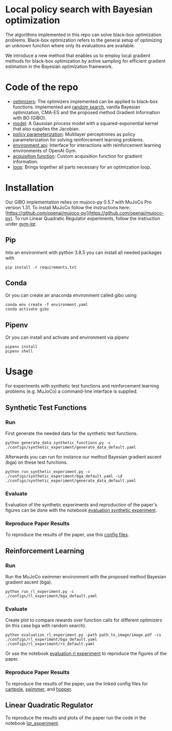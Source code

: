# Local policy search with Bayesian optimization
The algorithms implemented in this repo can solve black-box optimization problems. 
Black-box optimization refers to the general setup of optimizing an unknown function where only its evaluations are available. 

We introduce a new method that enables us to employ local gradient methods for black-box optimization by active sampling for efficient gradient estimation in the Bayesian optimization framework.

# Code of the repo
- [optimizers](./src/optimizers.py): The optimizers implemented can be applied to black-box functions. Implemented are [random search](https://arxiv.org/abs/1803.07055), vanilla Bayesian optimization, CMA-ES and the proposed method Gradient Information with BO (GIBO).
- [model](./src/model.py): A Gaussian process model with a squared-exponential kernel that also supplies the Jacobian.
- [policy parameterization](./src/policy_parameterizations.py): Multilayer perceptrones as policy parameterization for solving reinforcement learning problems.
- [environment api](./src/environment_api.py): Interface for interactions with reinforcement learning environments of OpenAI Gym.
- [acquisition function](./src/acquisition_function.py): Custom acquisition function for gradient information.
- [loop](./src/loop.py): Brings together all parts necessary for an optimization loop.


# Installation
Our GIBO implementation relies on mujoco-py 0.5.7 with MuJoCo Pro version 1.31.
To install MuJoCo follow the instructions here: [https://github.com/openai/mujoco-py](https://github.com/openai/mujoco-py).
To run Linear Quadratic Regulator experiments, follow the instruction under [gym-lqr](./gym-lqr/).

## Pip
Into an environment with python 3.8.5 you can install all needed packages with
```
pip install -r requirements.txt
```

## Conda
Or you can create an anaconda environment called gibo using
```
conda env create -f environment.yaml
conda activate gibo
```

## Pipenv
Or you can install and activate and environment via pipenv
```
pipenv install
pipenv shell
```

# Usage 
For experiments with synthetic test functions and reinforcement learning problems (e.g. MuJoCo) a command-line interface is supplied.

## Synthetic Test Functions
### Run
First generate the needed data for the synthetic test functions.

```
python generate_data_synthetic_functions.py -c ./configs/synthetic_experiment/generate_data_default.yaml
```

Afterwards you can run for instance our method Bayesian gradient ascent (bga) on these test functions.

```
python run_synthetic_experiment.py -c ./configs/synthetic_experiment/bga_default.yaml -cd ./configs/synthetic_experiment/generate_data_default.yaml
```

### Evaluate
Evaluation of the synthetic experiments and reproduction of the paper's figures can be done with the notebook [evaluation synthetic experiment](notebooks/evaluation_synthetic_experiment.ipynb).

### Reproduce Paper Results
To reproduce the results of the paper, use this [config files](/configs/synthetic_experiment/110620/).

## Reinforcement Learning
### Run
Run the MuJoCo swimmer environment with the proposed method Bayesian gradient ascent (bga).

```
python run_rl_experiment.py -c ./configs/rl_experiment/bga_default.yaml
```

### Evaluate
Create plot to compare rewards over function calls for different optimizers (in this case bga with random search).

```
python evaluation_rl_experiment.py -path path_to_image/image.pdf -cs ./configs/rl_experiment/bga_default.yaml ./configs/rl_experiment/rs_default.yaml 
```
Or use the notebook [evaluation rl experiment](notebooks/evaluation_rl_experiment.ipynb) to reproduce the figures of the paper.

### Reproduce Paper Results
To reproduce the results of the paper, use the linked config files for [cartpole](/configs/rl_experiment/cartpole/), [swimmer](/configs/rl_experiment/swimmer/), and [hopper](/configs/rl_experiment/hopper/).

## Linear Quadratic Regulator
To reproduce the results and plots of the paper run the code in the notebook [lqr_experiment](notebooks/lqr_experiment.ipynb).

